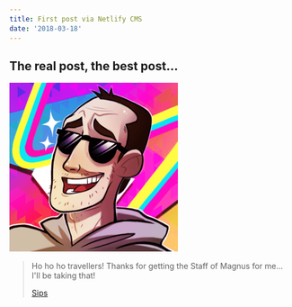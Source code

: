 ```yaml
---
title: First post via Netlify CMS
date: '2018-03-18'
---
```

## The real post, the best post...

![Sips - The Real Guy, The Best Guy](/static/assets/sips.png)

> Ho ho ho travellers! Thanks for getting the Staff of Magnus for me... I'll be taking that!
>
> [Sips](https://www.youtube.com/watch?v=dJ7QHbxNgJQ)
